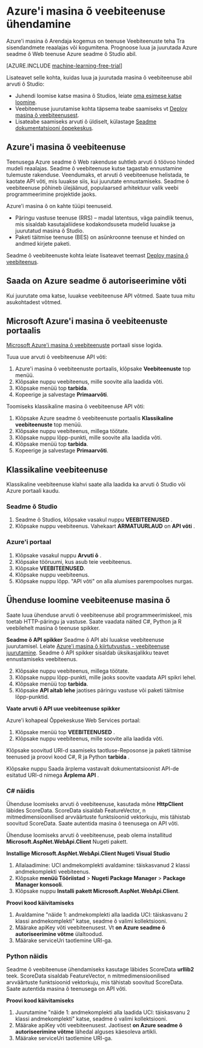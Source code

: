 <properties
    pageTitle="Ühenduse loomine veebiteenuse masina õ | Microsoft Azure'i"
    description="C# või Python, luua ühenduse teenuse Azure seadme õ Web on autoriseerimine võtme abil."
    services="machine-learning"
    documentationCenter=""
    authors="garyericson"
    manager="jhubbard"
    editor="cgronlun" />

<tags
    ms.service="machine-learning"
    ms.workload="data-services"
    ms.tgt_pltfrm="na"
    ms.devlang="na"
    ms.topic="article"
    ms.date="10/10/2016" 
    ms.author="garye" />


# <a name="connect-to-an-azure-machine-learning-web-service"></a>Azure'i masina õ veebiteenuse ühendamine

Azure'i masina õ Arendaja kogemus on teenuse Veebiteenuste teha Tra sisendandmete reaalajas või kogumitena. Prognoose luua ja juurutada Azure seadme õ Web teenuse Azure seadme õ Studio abil.

[AZURE.INCLUDE [machine-learning-free-trial](../../includes/machine-learning-free-trial.md)]

Lisateavet selle kohta, kuidas luua ja juurutada masina õ veebiteenuse abil arvuti õ Studio:

- Juhendi loomise katse masina õ Studios, leiate [oma esimese katse loomine](machine-learning-create-experiment.md).
- Veebiteenuse juurutamise kohta täpsema teabe saamiseks vt [Deploy masina õ veebiteenusest](machine-learning-publish-a-machine-learning-web-service.md).
- Lisateabe saamiseks arvuti õ üldiselt, külastage [Seadme dokumentatsiooni õppekeskus](https://azure.microsoft.com/documentation/services/machine-learning/).

## <a name="azure-machine-learning-web-service"></a>Azure'i masina õ veebiteenuse ##

Teenusega Azure seadme õ Web rakenduse suhtleb arvuti õ töövoo hinded mudeli reaalajas. Seadme õ veebiteenuse kutse tagastab ennustamine tulemuste rakenduse. Veendumaks, et arvuti õ veebiteenuse helistada, te kaotate API võti, mis luuakse siis, kui juurutate ennustamiseks. Seadme õ veebiteenuse põhineb ülejäänud, populaarsed arhitektuur valik veebi programmeerimine projektide jaoks.

Azure'i masina õ on kahte tüüpi teenuseid.

- Päringu vastuse teenuse (RRS) – madal latentsus, väga paindlik teenus, mis sisaldab kasutajaliidese kodakondsuseta mudelid luuakse ja juurutatud masina õ Studio.
- Paketi täitmise teenuse (BES) on asünkroonne teenuse et hinded on andmed kirjete paketi.

Seadme õ veebiteenuste kohta leiate lisateavet teemast [Deploy masina õ veebiteenus](machine-learning-publish-a-machine-learning-web-service.md).

## <a name="get-an-azure-machine-learning-authorization-key"></a>Saada on Azure seadme õ autoriseerimine võti ##

Kui juurutate oma katse, luuakse veebiteenuse API võtmed. Saate tuua mitu asukohtadest võtmed.

## <a name="from-the-microsoft-azure-machine-learning-web-services-portal"></a>Microsoft Azure'i masina õ veebiteenuste portaalis

[Microsoft Azure'i masina õ veebiteenuste](https://services.azureml.net) portaali sisse logida.

Tuua uue arvuti õ veebiteenuse API võti:

1. Azure'i masina õ veebiteenuste portaalis, klõpsake **Veebiteenuste** top menüü.
2. Klõpsake nuppu veebiteenus, mille soovite alla laadida võti.
3. Klõpsake menüü top **tarbida**.
4. Kopeerige ja salvestage **Primaarvõti**.


Toomiseks klassikaline masina õ veebiteenuse API võti:

1. Klõpsake Azure seadme õ veebiteenuste portaalis **Klassikaline veebiteenuste** top menüü.
2. Klõpsake nuppu veebiteenus, millega töötate.
3. Klõpsake nuppu lõpp-punkti, mille soovite alla laadida võti.
3. Klõpsake menüü top **tarbida**.
4. Kopeerige ja salvestage **Primaarvõti**.

## <a name="classic-web-service"></a>Klassikaline veebiteenuse ##

 Klassikaline veebiteenuse klahvi saate alla laadida ka arvuti õ Studio või Azure portaali kaudu.

### <a name="machine-learning-studio"></a>Seadme õ Studio ###

1. Seadme õ Studios, klõpsake vasakul nuppu **VEEBITEENUSED** .
2. Klõpsake nuppu veebiteenus. Vahekaart **ARMATUURLAUD** on **API võti** .

### <a name="azure-portal"></a>Azure'i portaal ###

1. Klõpsake vasakul nuppu **Arvuti õ** .
2. Klõpsake tööruumi, kus asub teie veebiteenus.
3. Klõpsake **VEEBITEENUSED**.
4. Klõpsake nuppu veebiteenus.
5. Klõpsake nuppu lõpp. "API võti" on alla alumises parempoolses nurgas.

## <a id="connect"></a>Ühenduse loomine veebiteenuse masina õ

Saate luua ühenduse arvuti õ veebiteenuse abil programmeerimiskeel, mis toetab HTTP-päringu ja vastuse. Saate vaadata näited C#, Python ja R veebilehelt masina õ teenuse spikker.

**Seadme õ API spikker** Seadme õ API abi luuakse veebiteenuse juurutamisel. Leiate [Azure'i masina õ kiirtutvustus - veebiteenuse juurutamine](machine-learning-walkthrough-5-publish-web-service.md).
Seadme õ API spikker sisaldab üksikasjalikku teavet ennustamiseks veebiteenus.

2. Klõpsake nuppu veebiteenus, millega töötate.
3. Klõpsake nuppu lõpp-punkti, mille jaoks soovite vaadata API spikri lehel.
3. Klõpsake menüü top **tarbida**.
3. Klõpsake **API aitab lehe** jaotises päringu vastuse või paketi täitmise lõpp-punktid.

**Vaate arvuti õ API uue veebiteenuse spikker**

Azure'i kohapeal Õppekeskuse Web Services portaal:

1. Klõpsake menüü top **VEEBITEENUSED** .
2. Klõpsake nuppu veebiteenus, mille soovite alla laadida võti.

Klõpsake soovitud URI-d saamiseks taotluse-Reposonse ja paketi täitmise teenused ja proovi kood C#, R ja Python **tarbida** .

Klõpsake nuppu Saada ärplema vastavalt dokumentatsioonist API-de esitatud URI-d nimega **Ärplema API** .

### <a name="c-sample"></a>C# näidis ###

Ühenduse loomiseks arvuti õ veebiteenuse, kasutada mõne **HttpClient** läbides ScoreData. ScoreData sisaldab FeatureVector, n mitmedimensioonilised arvväärtuste funktsioonid vektorkuju, mis tähistab soovitud ScoreData. Saate autentida masina õ teenusega on API võti.

Ühenduse loomiseks arvuti õ veebiteenuse, peab olema installitud **Microsoft.AspNet.WebApi.Client** Nugeti pakett.

**Installige Microsoft.AspNet.WebApi.Client Nugeti Visual Studio**

1. Allalaadimine: UCI andmekomplekti avaldamine: täiskasvanud 2 klassi andmekomplekti veebiteenus.
2. Klõpsake **menüü Tööriistad** > **Nugeti Package Manager** > **Package Manager konsooli**.
2. Klõpsake nuppu **Installi pakett Microsoft.AspNet.WebApi.Client**.

**Proovi kood käivitamiseks**

1. Avaldamine "näide 1: andmekomplekti alla laadida UCI: täiskasvanu 2 klassi andmekomplekti" katse, seadme õ valimi kollektsiooni.
2. Määrake apiKey võti veebiteenusest. Vt **on Azure seadme õ autoriseerimine võtme** ülaltoodud.
3. Määrake serviceUri taotlemine URI-ga.


### <a name="python-sample"></a>Python näidis ###

Seadme õ veebiteenuse ühendamiseks kasutage läbides ScoreData **urllib2** teek. ScoreData sisaldab FeatureVector, n mitmedimensioonilised arvväärtuste funktsioonid vektorkuju, mis tähistab soovitud ScoreData. Saate autentida masina õ teenusega on API võti.


**Proovi kood käivitamiseks**

1. Juurutamine "näide 1: andmekomplekti alla laadida UCI: täiskasvanu 2 klassi andmekomplekti" katse, seadme õ valimi kollektsiooni.
2. Määrake apiKey võti veebiteenusest. Jaotisest **on Azure seadme õ autoriseerimine võtme** lähedal alguses käesoleva artikli.
3. Määrake serviceUri taotlemine URI-ga.

